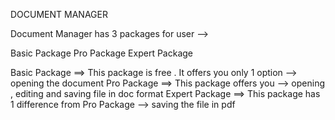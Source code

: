 DOCUMENT MANAGER

Document Manager has 3 packages for user --> 

Basic Package
Pro Package
Expert Package

Basic Package  ==> This package is free . It offers you only 1 option --> opening the document
Pro Package    ==> This package offers you --> opening , editing and saving file in doc format
Expert Package ==> This package has 1 difference from Pro Package --> saving the file in pdf


